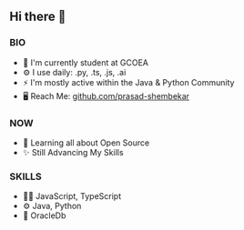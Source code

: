 ## **Hi there 👋** 

### BIO  
* 🏢 I'm currently student at GCOEA 
* ⚙️ I use daily: .py, .ts, .js, .ai 
* ⚡️ I'm mostly active within the Java & Python Community 
* :desktop_computer: Reach Me: [github.com/prasad-shembekar](https://github.com/prasad-shembekar)

### NOW  
* 🌱 Learning all about Open Source 
* ✨ Still Advancing My Skills 

### SKILLS
* 👨‍💻 JavaScript, TypeScript
* ⚙️ Java, Python
* 💽 OracleDb


